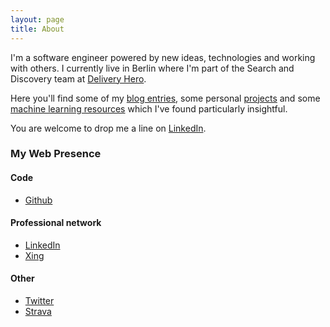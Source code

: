 ```yaml
---
layout: page
title: About
---
```


I'm a software engineer powered by new ideas, technologies and working with others. I currently live in Berlin where I'm part of the Search and Discovery team at [Delivery Hero](https://www.deliveryhero.com/).

Here you'll find some of my [blog entries](/entries), some personal [projects](/projects) and some [machine learning resources](/machine_learning) which I've found particularly insightful.

You are welcome to drop me a line on [LinkedIn](https://www.linkedin.com/in/esteban-zacharzewski).

### My Web Presence

#### Code
* [Github](https://github.com/stzr1123)

#### Professional network
* [LinkedIn](https://www.linkedin.com/in/esteban-zacharzewski)
* [Xing](https://www.xing.com/profile/Esteban_Zacharzewski)

#### Other
* [Twitter](https://twitter.com/estebanzachar)
* [Strava](https://www.strava.com/athletes/9632376)
